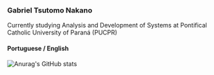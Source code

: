 ### Gabriel Tsutomo Nakano
Currently studying Analysis and Development of Systems at Pontifical Catholic University of Paraná (PUCPR)
#### Portuguese / English

![Anurag's GitHub stats](https://github-readme-stats.vercel.app/api?username=nyannakano&show_icons=true&theme=tokyonight)
